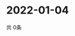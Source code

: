 # 2022-01-04
  共 0条

  <!-- BEGIN -->
  <!-- 最后更新时间Tue Jan 04 2022 22:03:23 GMT+0000 (Coordinated Universal Time) -->
  
  <!-- END -->
  
  